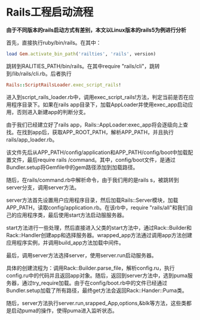 # Rails工程启动流程

**由于不同版本的rails启动方式有差别，本文以Linux版本的rails5为例进行分析**

首先，直接执行ruby/bin/rails。在其中：

```ruby
load Gem.activate_bin_path('railties', 'rails', version)
```

跳转到RALITIES_PATH/bin/rails。在其中require "rails/cli"，跳转到/lib/rails/cli.rb。后者执行

```ruby
Rails::ScriptRailsLoader.exec_script_rails!
```

进入到script_rails_loader.rb中，调用exec_script_rails!方法，判定当前是否在应用程序目录下。如果在rails app目录下，加载AppLoader并使用exec_app启动应用，否则进入新建app的判断分支。

由于我们已经建立好了rails app，Rails::AppLoader:exec_app将会逐级向上查找。在找到app后，获取APP_ROOT_PATH，解析APP_PATH，并且执行rails/app_loader.rb。

该文件先后从APP_PATH/config/application和APP_PATH/config/boot中加载配置文件，最后require rails /command。其中，config/boot文件，是通过Bundler.setup将Gemfile中的gem路径添加到加载路径。

随后，在rails/command.rb中解析命令，由于我们用的是rails s，被跳转到server分支，调用server方法。

server方法首先设置用户应用程序目录，然后加载Rails::Server模块，加载APP_PATH，读取config/application.rb。在该rb中，require "rails/all"和我们自己的应用程序类，最后使用start方法启动服服务器。

start方法进行一些处理，然后直接进入父类的start方法中，通过Rack::Builder和Rack::Handler创建app和选择服务器。wrapped_app方法通过调用app方法创建应用程序实例，并调用build_app方法加载中间件。

最后，调用server方法选择server，使用server.run启动服务器。

具体的创建流程为：调用Rack::Builder.parse_file，解析config.ru，执行config.ru中的代码并且返回app对象。随后，返回到server方法中，选到puma服务器，通过try_require加载。由于在config/boot.rb中的文件已经通过Bundler.setup加载了所有路径，最终get方法会返回Rack::Hander::Puma类。

随后，server方法执行server.run,srapped_App,options,&blk等方法，这些类都是启动puma的操作，使得puma进入监听状态。



